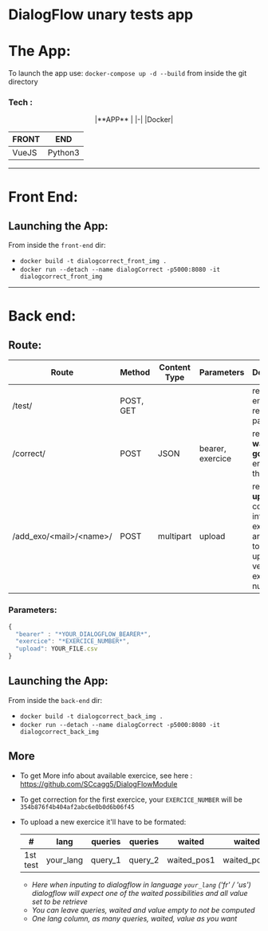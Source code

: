 # **DialogFlow** unary tests app

# The App:

To launch the app use: `docker-compose up -d --build` from inside the git directory

### Tech :

<div align="center"> 
  |**APP** |
  |-|
  |Docker|
</div>
  
  |**FRONT**|**END**|
  |-|-| 
  |VueJS|Python3|
  
  
----------

# Front End:

## Launching the App:

From inside the `front-end` dir:

 * `docker build -t dialogcorrect_front_img .`
 * `docker run --detach --name dialogCorrect -p5000:8080 -it dialogcorrect_front_img`


------

# Back end:

## Route:  

Route| Method| Content Type |Parameters| Description |
-----|-------|--------------|----------|-|
/test/ | POST, GET |  |  | return an empty response pattern
/correct/ | POST | JSON | bearer, exercice| return data **waited** and **got** until error if there is one
/add_exo/\<mail\>/\<name\>/ | POST | multipart | upload | return **upload** converterd into exercice array, link to git uploaded version and exercice number

### Parameters:
```javascript
{
  "bearer" : "*YOUR_DIALOGFLOW_BEARER*",
  "exercice": "*EXERCICE_NUMBER*",
  "upload": YOUR_FILE.csv
}
```

## Launching the App:  

From inside the `back-end` dir:

 * `docker build -t dialogcorrect_back_img .`
 * `docker run --detach --name dialogCorrect -p5000:8080 -it dialogcorrect_back_img`

## More
* To get More info about available exercice, see here : https://github.com/SCcagg5/DialogFlowModule
* To get correction for the first exercice, your `EXERCICE_NUMBER` will be `354b876f4b404af2abc6e0b0d6b06f45`
* To upload a new exercice it'll have to be formated:

  #|lang|queries|queries|waited|waited|value|
  -|-|-|-|-|-|-|
  1st test |your_lang | query_1 | query_2 | waited_pos1 |waited_pos2|value_get1|

  - *Here when inputing to dialogflow in language `your_lang` ('fr' / 'us') dialogflow will expect one of the waited possibilities and all value set to be retrieve*
  - *You can leave queries, waited and value empty to not be computed*
  - *One lang column, as many queries, waited, value as you want*
